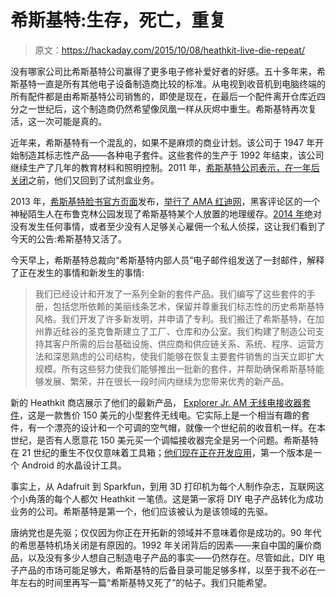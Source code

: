 # 希斯基特:生存，死亡，重复

> 原文：<https://hackaday.com/2015/10/08/heathkit-live-die-repeat/>

没有哪家公司比希斯基特公司赢得了更多电子修补爱好者的好感。五十多年来，希斯基特一直是所有其他电子设备制造商比较的标准。从电视到收音机到电脑终端的所有配件都是由希斯基特公司销售的，即使是现在，在最后一个配件离开仓库近四分之一世纪后，这个制造商仍然希望像凤凰一样从灰烬中重生。希斯基特再次复活，这一次可能是真的。

近年来，希斯基特有一个混乱的，如果不是麻烦的商业计划。该公司于 1947 年开始制造其标志性产品——各种电子套件。这些套件的生产于 1992 年结束，该公司继续生产了几年的教育材料和照明控制。2011 年，[希斯基特公司表示，在一年后](https://hackaday.com/2011/08/19/heathkit-is-back-from-the-dead/)[关闭](https://hackaday.com/2012/05/12/heathkit-closes-down-again/)之前，他们又回到了试剂盒业务。

2013 年，[希斯基特脸书官方页面](https://www.facebook.com/heathcompany?fref=nf)发布，[举行了 AMA 红迪网](https://www.reddit.com/r/IAmA/comments/1td554/iama_member_of_the_heath_company_heathkit_board/)，黑客评论区的一个神秘陌生人在布鲁克林公园发现了希斯基特某个人放置的地理缓存。[2014 年](https://hackaday.com/2014/12/22/the-heathkit-mystery/)绝对没有发生任何事情，或者至少没有人足够关心雇佣一个私人侦探，这让我们看到了今天的公告:希斯基特又活了。

今天早上，希斯基特总裁向“希斯基特内部人员”电子邮件组发送了一封邮件，解释了正在发生的事情和新发生的事情:

> 我们已经设计和开发了一系列全新的套件产品。我们编写了这些套件的手册，包括您所依赖的美丽线条艺术，保留并尊重我们标志性的历史希斯基特风格。我们开发了许多新发明，并申请了专利。我们搬迁了希斯基特，在加州靠近硅谷的圣克鲁斯建立了工厂、仓库和办公室。我们构建了制造公司支持其客户所需的后台基础设施、供应商和供应链关系、系统、程序、运营方法和深思熟虑的公司结构，使我们能够在恢复主要套件销售的当天立即扩大规模。所有这些努力使我们能够推出一批新的套件，并帮助确保希斯基特能够发展、繁荣，并在很长一段时间内继续为您带来优秀的新产品。

新的 Heathkit 商店展示了他们的最新产品， [Explorer Jr. AM 无线电接收器套件](https://shop.heathkit.com/shop/product/explorer-jr-trf-am-radio-receiver-kit-black-case-gr-150-bk-16)，这是一款售价 150 美元的小型套件无线电。它实际上是一个相当有趣的套件，有一个漂亮的设计和一个可调的空气帽，就像一个世纪前的收音机一样。在本世纪，是否有人愿意花 150 美元买一个调幅接收器完全是另一个问题。希斯基特在 21 世纪的重生不仅仅意味着工具箱；[他们现在正在开发应用](https://play.google.com/store/apps/details?id=com.heathkit.crystalcalculator)，第一个版本是一个 Android 的水晶设计工具。

事实上，从 Adafruit 到 Sparkfun，到用 3D 打印机为每个人制作杂志，互联网这个小角落的每个人都欠 Heathkit 一笔债。这是第一家将 DIY 电子产品转化为成功业务的公司。希斯基特是第一个，他们应该被认为是该领域的先驱。

唐纳党也是先驱；仅仅因为你正在开拓新的领域并不意味着你是成功的。90 年代的希思基特机场关闭是有原因的。1992 年关闭背后的因素——来自中国的廉价商品，以及没有多少人想自己制造电子产品的事实——仍然存在。尽管如此，DIY 电子产品的市场可能足够大，希斯基特的后备目录可能足够多样，以至于我不必在一年左右的时间里再写一篇“希斯基特又死了”的帖子。我们只能希望。